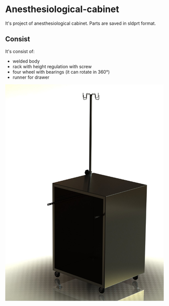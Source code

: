 # Anesthesiological-cabinet
 It's project of anesthesiological cabinet. Parts are saved in sldprt format. 
## Consist
It's consist of:
* welded body
* rack with height regulation with screw
* four wheel with bearings (it can rotate in 360°)
* runner for drawer

![It's photo of anesthesiological cabinet rendered in SolidWorks](https://github.com/wleng2001/anesthesiological-cabinet/blob/main/prototyp%20II.JPG)

